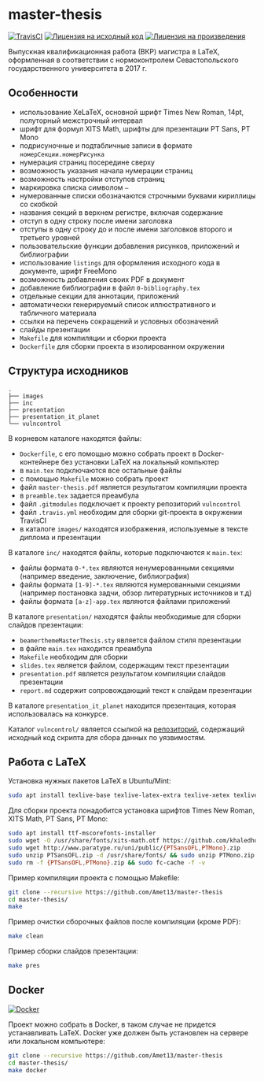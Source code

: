 master-thesis
=============
[![TravisCI](https://travis-ci.org/Amet13/master-thesis.svg?branch=master)](https://travis-ci.org/Amet13/master-thesis/)
[![Лицензия на исходный код](https://img.shields.io/badge/license-GNU_GPLv3-red.svg)](https://www.gnu.org/licenses/gpl-3.0.ru.html)
[![Лицензия на произведения](https://img.shields.io/badge/license-CC_BY--SA_4.0-blue.svg)](https://creativecommons.org/licenses/by-sa/4.0/deed.ru)

Выпускная квалификационная работа (ВКР) магистра в LaTeX, оформленная в соответствии с нормоконтролем Севастопольского государственного университета в 2017 г.

Особенности
-----------
* использование XeLaTeX, основной шрифт Times New Roman, 14pt, полуторный межстрочный интервал
* шрифт для формул XITS Math, шрифты для презентации PT Sans, PT Mono
* подрисуночные и подтабличные записи в формате `номерСекции.номерРисунка`
* нумерация страниц посередине сверху
* возможность указания начала нумерации страниц
* возможность настройки отступов страниц
* маркировка списка символом `—`
* нумерованные списки обозначаются строчными буквами кириллицы со скобкой
* названия секций в верхнем регистре, включая содержание
* отступ в одну строку после имени заголовка
* отступы в одну строку до и после имени заголовков второго и третьего уровней
* пользовательские функции добавления рисунков, приложений и библиографии
* использование `listings` для оформления исходного кода в документе, шрифт FreeMono
* возможность добавления своих PDF в документ
* добавление библиографии в файл `0-bibliography.tex`
* отдельные секции для аннотации, приложений
* автоматически генерируемый список иллюстративного и табличного материала
* ссылки на перечень сокращений и условных обозначений
* слайды презентации
* `Makefile` для компиляции и сборки проекта
* `Dockerfile` для сборки проекта в изолированном окружении

Структура исходников
--------------------
```
.
├── images
├── inc
├── presentation
├── presentation_it_planet
└── vulncontrol
```

В корневом каталоге находятся файлы:
* `Dockerfile`, с его помощью можно собрать проект в Docker-контейнере без установки LaTeX на локальный компьютер
* в `main.tex` подключаются все остальные файлы
* с помощью `Makefile` можно собрать проект
* файл `master-thesis.pdf` является результатом компиляции проекта
* в `preamble.tex` задается преамбула
* файл `.gitmodules` подключает к проекту репозиторий `vulncontrol`
* файл `.travis.yml` необходим для сборки git-проекта в окружении TravisCI
* в каталоге `images/` находятся изображения, используемые в тексте диплома и презентации

В каталоге `inc/` находятся файлы, которые подключаются к `main.tex`:
* файлы формата `0-*.tex` являются ненумерованными секциями (например введение, заключение, библиография)
* файлы формата `[1-9]-*.tex` являются нумерованными секциями (например постановка задчи, обзор литературных источников и т.д)
* файлы формата `[a-z]-app.tex` являются файлами приложений

В каталоге `presentation/` находятся файлы необходимые для сборки слайдов презентации:
* `beamerthemeMasterThesis.sty` является файлом стиля презентации
* в файле `main.tex` находится преамбула
* `Makefile` необходим для сборки
* `slides.tex` является файлом, содержащим текст презентации
* `presentation.pdf` является результатом компиляции слайдов презентации
* `report.md` содержит сопровождающий текст к слайдам презентации

В каталоге `presentation_it_planet` находится презентация, которая использовалась на конкурсе.

Каталог `vulncontrol/` является ссылкой на [репозиторий](https://github.com/Amet13/vulncontrol), содержащий исходный код скрипта для сбора данных по уязвимостям.

Работа с LaTeX
--------------
Установка нужных пакетов LaTeX в Ubuntu/Mint:
```bash
sudo apt install texlive-base texlive-latex-extra texlive-xetex texlive-lang-cyrillic latexmk texlive-fonts-extra texlive-math-extra latex-beamer
```

Для сборки проекта понадобится установка шрифтов Times New Roman, XITS Math, PT Sans, PT Mono:
```bash
sudo apt install ttf-mscorefonts-installer
sudo wget -O /usr/share/fonts/xits-math.otf https://github.com/khaledhosny/xits-math/raw/master/xits-math.otf
sudo wget http://www.paratype.ru/uni/public/{PTSansOFL,PTMono}.zip
sudo unzip PTSansOFL.zip -d /usr/share/fonts/ && sudo unzip PTMono.zip -d /usr/share/fonts/
sudo rm -f {PTSansOFL,PTMono}.zip && sudo fc-cache -f -v
```

Пример компиляции проекта с помощью Makefile:
```bash
git clone --recursive https://github.com/Amet13/master-thesis
cd master-thesis/
make
```

Пример очистки сборочных файлов после компиляции (кроме PDF):
```bash
make clean
```

Пример сборки слайдов презентации:
```bash
make pres
```

Docker
------
[![Docker](https://img.shields.io/badge/docker_build-passing-green.svg)](https://github.com/Amet13/master-thesis/releases)

Проект можно собрать в Docker, в таком случае не придется устанавливать LaTeX.
Docker уже должен быть установлен на сервере или локальном компьютере:
```bash
git clone --recursive https://github.com/Amet13/master-thesis
cd master-thesis/
make docker
```
